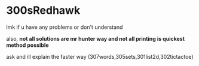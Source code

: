 # 300sRedhawk
 
lmk if u have any problems or don't understand

also, **not all solutions are mr hunter way and not all printing is quickest method possible**

ask and ill explain the faster way (307words,305sets,301list2d,302tictactoe)